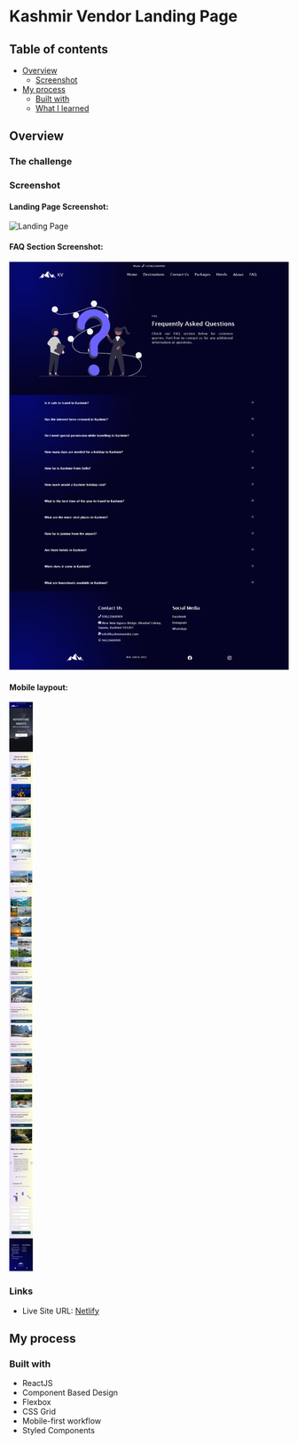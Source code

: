 # Kashmir Vendor Landing Page

## Table of contents

-   [Overview](#overview)
    -   [Screenshot](#screenshot)
-   [My process](#my-process)
    -   [Built with](#built-with)
    -   [What I learned](#what-i-learned)

## Overview

### The challenge

### Screenshot

#### Landing Page Screenshot:

![Landing Page](screenshots/landing-page.png)

#### FAQ Section Screenshot:

![FAQ](screenshots/faq-section.png)

#### Mobile laypout:

![Mobile](screenshots/mobile.png)

### Links

-   Live Site URL: [Netlify](https://temp-kashmirvendor.netlify.app/)

## My process

### Built with

-   ReactJS
-   Component Based Design
-   Flexbox
-   CSS Grid
-   Mobile-first workflow
-   Styled Components
